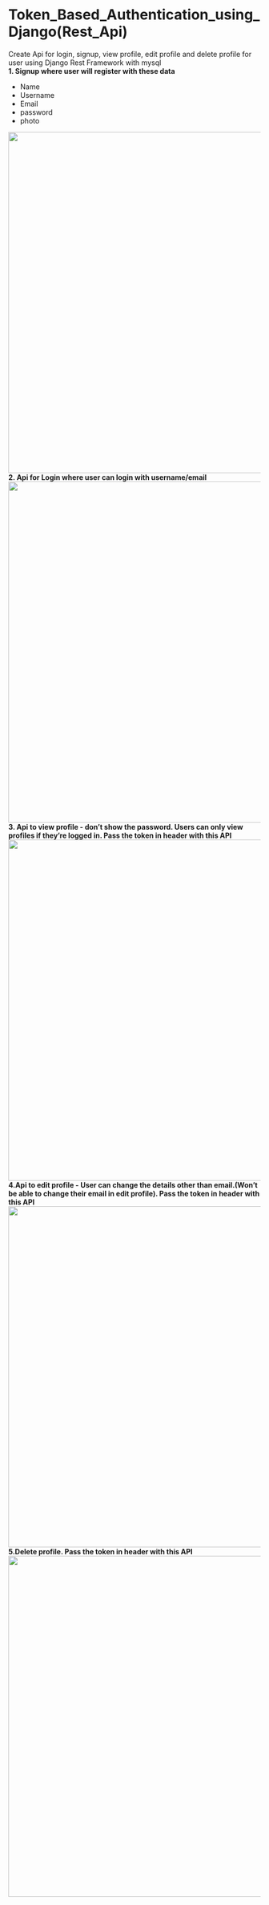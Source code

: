 # Token_Based_Authentication_using_Django(Rest_Api)
Create Api for login, signup, view profile, edit profile and delete profile for user using Django Rest Framework with mysql<br>
<b> 1. Signup where user will register with these data </b>
  <ul><li>Name</li><li>Username</li><li>Email</li><li>password</li></li><li>photo</li></ul>
 <img src="https://user-images.githubusercontent.com/41922928/95692665-01f45a80-0c45-11eb-9218-f05d256907db.JPG" width="680px">
<b> 2. Api for Login where user can login with username/email </b>
 <img src="https://user-images.githubusercontent.com/41922928/95692793-12f19b80-0c46-11eb-8aa2-d989619c2caf.JPG" width="680px">
 <b>3. Api to view profile - don’t show the password. Users can only view profiles if they’re logged in. Pass the token in header with this API </b>
 <img src="https://user-images.githubusercontent.com/41922928/95692840-606e0880-0c46-11eb-931d-66d92f012713.JPG" width="680px">
 <b>4.Api to edit profile - User can  change the details other than email.(Won’t be able to change their email in edit profile). Pass the token in header with this API</b>
  <img src="https://user-images.githubusercontent.com/41922928/95692845-74b20580-0c46-11eb-9b62-0da3fae2939b.JPG" width="680px">
 <b>5.Delete profile. Pass the token in header with this API </b>
  <img src="https://user-images.githubusercontent.com/41922928/95692847-78de2300-0c46-11eb-8deb-b91578e2572d.JPG" width="680px">



  
  
